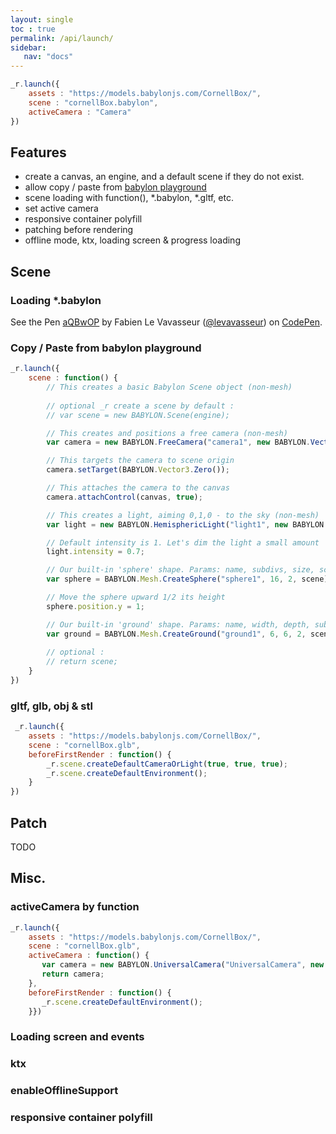 ```yaml
---
layout: single
toc : true
permalink: /api/launch/
sidebar:
   nav: "docs"  
---
```


```javascript
_r.launch({
    assets : "https://models.babylonjs.com/CornellBox/",
    scene : "cornellBox.babylon",
    activeCamera : "Camera"
})
```

## Features
* create a canvas, an engine, and a default scene if they do not exist.
* allow copy / paste from [babylon playground ](https://www.babylonjs-playground.com/)
* scene loading with function(), *.babylon, *.gltf, etc.
* set active camera 
* responsive container polyfill
* patching before rendering
* offline mode, ktx, loading screen & progress loading

## Scene

### Loading *.babylon

<p data-height="300" data-theme-id="14185" data-slug-hash="aQBwOP" data-default-tab="html,result" data-user="levavasseur" data-pen-title="aQBwOP" class="codepen">See the Pen <a href="https://codepen.io/levavasseur/pen/aQBwOP/">aQBwOP</a> by Fabien Le Vavasseur (<a href="https://codepen.io/levavasseur">@levavasseur</a>) on <a href="https://codepen.io">CodePen</a>.</p>
<script async src="https://static.codepen.io/assets/embed/ei.js"></script>

### Copy / Paste from babylon playground

```javascript
_r.launch({
    scene : function() {
        // This creates a basic Babylon Scene object (non-mesh)
        
        // optional _r create a scene by default :
        // var scene = new BABYLON.Scene(engine);

        // This creates and positions a free camera (non-mesh)
        var camera = new BABYLON.FreeCamera("camera1", new BABYLON.Vector3(0, 5, -10), scene);

        // This targets the camera to scene origin
        camera.setTarget(BABYLON.Vector3.Zero());

        // This attaches the camera to the canvas
        camera.attachControl(canvas, true);

        // This creates a light, aiming 0,1,0 - to the sky (non-mesh)
        var light = new BABYLON.HemisphericLight("light1", new BABYLON.Vector3(0, 1, 0), scene);

        // Default intensity is 1. Let's dim the light a small amount
        light.intensity = 0.7;

        // Our built-in 'sphere' shape. Params: name, subdivs, size, scene
        var sphere = BABYLON.Mesh.CreateSphere("sphere1", 16, 2, scene);

        // Move the sphere upward 1/2 its height
        sphere.position.y = 1;

        // Our built-in 'ground' shape. Params: name, width, depth, subdivs, scene
        var ground = BABYLON.Mesh.CreateGround("ground1", 6, 6, 2, scene);
        
        // optional :
        // return scene;
    }
})
``` 

### gltf, glb, obj & stl

```javascript 
 _r.launch({
    assets : "https://models.babylonjs.com/CornellBox/",
    scene : "cornellBox.glb",
    beforeFirstRender : function() {
        _r.scene.createDefaultCameraOrLight(true, true, true);
        _r.scene.createDefaultEnvironment();
    }
})
``` 

## Patch

TODO

## Misc.

### activeCamera by function
```javascript 
_r.launch({
    assets : "https://models.babylonjs.com/CornellBox/",
    scene : "cornellBox.glb",
    activeCamera : function() {
       var camera = new BABYLON.UniversalCamera("UniversalCamera", new BABYLON.Vector3(0, 0, -10), _r.scene);
       return camera;
    },
    beforeFirstRender : function() {
       _r.scene.createDefaultEnvironment();
    }})
``` 

### Loading screen and events

### ktx

### enableOfflineSupport

### responsive container polyfill




